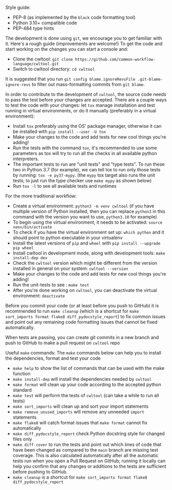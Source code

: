 Style guide:
- PEP-8 (as implemented by the `black` code formatting tool)
- Python 3.10+ compatible code
- PEP-484 type hints

The development is done using `git`, we encourage you to get familiar with it.
Here's a rough guide (improvements are welcome!) 
To get the code and start working on the changes you can start a console and:
- Clone the cwltool: `git clone https://github.com/common-workflow-language/cwltool.git`
- Switch to cwltool directory: `cd cwltool`

It is suggested that you run `git config blame.ignoreRevsFile .git-blame-ignore-revs`
to filter out mass-formatting commits from `git blame`.

In order to contribute to the development of `cwltool`, the source code needs to
pass the test before your changes are accepted. There are a couple ways to test
the code with your changes: let `tox` manage installation and test running in
virtual environments, or do it manually (preferably in a virtual environment):
- Install `tox` preferably using the OS' package manager, otherwise it can be
  installed with `pip install --user -U tox`
- Make your changes to the code and add tests for new cool things you're adding!
- Run the tests with the command `tox`, it's recommended to use some parameters
  as tox will try to run all the checks in all available python interpreters.
- The important tests to run are "unit tests" and "type tests". 
  To run these two in Python 3.7 (for example), we can tell tox to run only those
  tests by running: `tox -e py37-mypy`. (the `mypy` tox target also runs the
  unit tests; to just run the type checker use `make mypy` as shown below)
- Run `tox -l` to see all available tests and runtimes

For the more traditional workflow:
- Create a virtual environment: `python3 -m venv cwltool`
  (if you have multiple version of Python installed, then you can replace `python3`
  in this command with the version you want to use, `python3.10` for example)
- To begin using the virtual environment, it needs to be activated: `source venv/bin/activate`
- To check if you have the virtual environment set up: `which python`
  and it should point to python executable in your virtualenv
- Install the latest versions of `pip` and `wheel` with `pip install --upgrade pip wheel`
- Install cwltool in development mode, along with development tools:
  `make install-dep dev`
- Check the `cwltool` version which might be different from the version installed in
  general on your system: `cwltool --version`
- Make your changes to the code and add tests for new cool things you're adding!
- Run the unit-tests to see : `make test`
- After you're done working on `cwltool`, you can deactivate the virtual
  environment: `deactivate`

Before you commit your code (or at least before you push to GitHub) it is
recommended to run `make cleanup`
(which is a shortcut for `make sort_imports format flake8 diff_pydocstyle_report`)
to fix common issues and point out any remaining code formatting issues
that cannot be fixed automatically.

When tests are passing, you can create git commits in a new branch and push to
GitHub to make a pull request on `cwltool` repo

Useful `make` commands:
The `make` commands below can help you to install the dependencies, format and test your code

- `make help` to show the list of commands that can be used with the make function
- `make install-dep` will install the dependencies needed by `cwltool`
- `make format` will clean up your code according to the accepted python standard
- `make test` will perform the tests of `cwltool` (can take a while to run all tests)
- `make sort_imports` will clean up and sort your import statements
- `make remove_unused_imports` will remove any unneeded `import` statements
- `make flake8` will catch format issues that `make format` cannot fix automatically
- `make diff_pydocstyle_report` check Python docstring style for changed files only
- `make diff-cover` to run the tests and point out which lines of code that have been
   changed as compared to the `main` branch are missing test coverage. This is also calculated
   automatically after all the automatic tests run when you open a Pull Request on GitHub;
   running it locally can help you confirm that any changes or additions
   to the tests are sufficient before pushing to GitHub.
- `make cleanup` is a shortcut for `make sort_imports format flake8 diff_pydocstyle_report`
